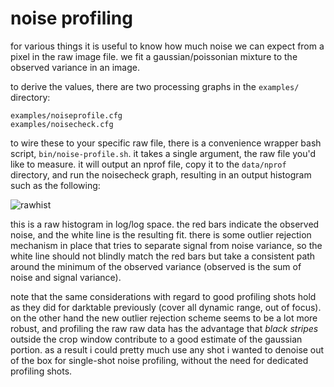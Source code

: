 # noise profiling

for various things it is useful to know how much noise we can expect from a
pixel in the raw image file. we fit a gaussian/poissonian mixture to the
observed variance in an image.

to derive the values, there are two processing graphs in the ```examples/``` directory:

```
examples/noiseprofile.cfg
examples/noisecheck.cfg
```

to wire these to your specific raw file, there is a convenience wrapper bash
script, ```bin/noise-profile.sh```. it takes a single argument, the raw file
you'd like to measure. it will output an nprof file, copy it to the
```data/nprof``` directory, and run the noisecheck graph, resulting in an
output histogram such as the following:

![rawhist](noisehistogram.jpg)

this is a raw histogram in log/log space. the red bars indicate the observed
noise, and the white line is the resulting fit. there is some outlier rejection
mechanism in place that tries to separate signal from noise variance, so the
white line should not blindly match the red bars but take a consistent path
around the minimum of the observed variance (observed is the sum of noise and
signal variance).

note that the same considerations with regard to good profiling shots hold as
they did for darktable previously (cover all dynamic range, out of focus). on
the other hand the new outlier rejection scheme seems to be a lot more robust,
and profiling the raw raw data has the advantage that *black stripes* outside
the crop window contribute to a good estimate of the gaussian portion. as a
result i could pretty much use any shot i wanted to denoise out of the box for
single-shot noise profiling, without the need for dedicated profiling shots.
